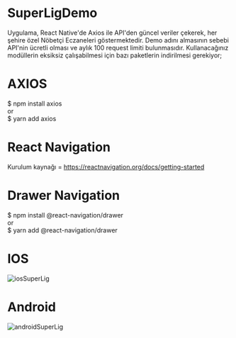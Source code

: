 # SuperLigDemo

Uygulama, React Native'de Axios ile API'den güncel veriler çekerek, her şehire özel Nöbetçi Eczaneleri göstermektedir. Demo adını almasının sebebi API'nin ücretli olması ve aylık 100 request limiti bulunmasıdır. Kullanacağınız modüllerin eksiksiz çalışabilmesi için bazı paketlerin indirilmesi gerekiyor;

# AXIOS
$ npm install axios <br>
or <br>
$ yarn add axios

# React Navigation
Kurulum kaynağı = https://reactnavigation.org/docs/getting-started

# Drawer Navigation
$ npm install @react-navigation/drawer <br>
or <br>
$ yarn add @react-navigation/drawer

# IOS
![iosSuperLig](https://user-images.githubusercontent.com/47599340/103774328-715bc980-503d-11eb-9912-b52c02cc0c7d.jpg)

# Android
![androidSuperLig](https://user-images.githubusercontent.com/47599340/103774382-820c3f80-503d-11eb-960e-542ec8efe450.jpg)
